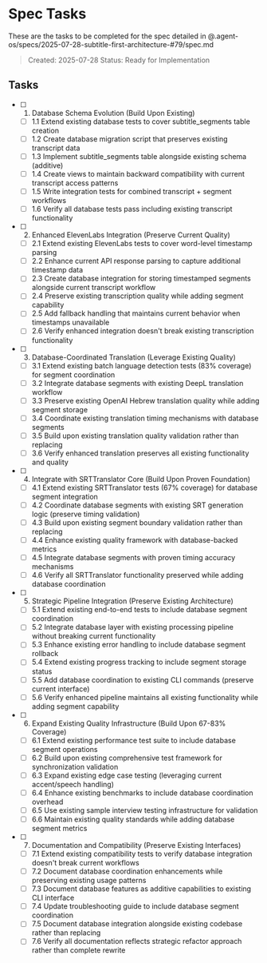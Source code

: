 # Spec Tasks

These are the tasks to be completed for the spec detailed in @.agent-os/specs/2025-07-28-subtitle-first-architecture-#79/spec.md

> Created: 2025-07-28
> Status: Ready for Implementation

## Tasks

- [ ] 1. Database Schema Evolution (Build Upon Existing)
  - [ ] 1.1 Extend existing database tests to cover subtitle_segments table creation
  - [ ] 1.2 Create database migration script that preserves existing transcript data
  - [ ] 1.3 Implement subtitle_segments table alongside existing schema (additive)
  - [ ] 1.4 Create views to maintain backward compatibility with current transcript access patterns
  - [ ] 1.5 Write integration tests for combined transcript + segment workflows
  - [ ] 1.6 Verify all database tests pass including existing transcript functionality

- [ ] 2. Enhanced ElevenLabs Integration (Preserve Current Quality)
  - [ ] 2.1 Extend existing ElevenLabs tests to cover word-level timestamp parsing
  - [ ] 2.2 Enhance current API response parsing to capture additional timestamp data
  - [ ] 2.3 Create database integration for storing timestamped segments alongside current transcript workflow
  - [ ] 2.4 Preserve existing transcription quality while adding segment capability
  - [ ] 2.5 Add fallback handling that maintains current behavior when timestamps unavailable
  - [ ] 2.6 Verify enhanced integration doesn't break existing transcription functionality

- [ ] 3. Database-Coordinated Translation (Leverage Existing Quality)
  - [ ] 3.1 Extend existing batch language detection tests (83% coverage) for segment coordination
  - [ ] 3.2 Integrate database segments with existing DeepL translation workflow
  - [ ] 3.3 Preserve existing OpenAI Hebrew translation quality while adding segment storage
  - [ ] 3.4 Coordinate existing translation timing mechanisms with database segments
  - [ ] 3.5 Build upon existing translation quality validation rather than replacing
  - [ ] 3.6 Verify enhanced translation preserves all existing functionality and quality

- [ ] 4. Integrate with SRTTranslator Core (Build Upon Proven Foundation)
  - [ ] 4.1 Extend existing SRTTranslator tests (67% coverage) for database segment integration
  - [ ] 4.2 Coordinate database segments with existing SRT generation logic (preserve timing validation)
  - [ ] 4.3 Build upon existing segment boundary validation rather than replacing
  - [ ] 4.4 Enhance existing quality framework with database-backed metrics
  - [ ] 4.5 Integrate database segments with proven timing accuracy mechanisms
  - [ ] 4.6 Verify all SRTTranslator functionality preserved while adding database coordination

- [ ] 5. Strategic Pipeline Integration (Preserve Existing Architecture)
  - [ ] 5.1 Extend existing end-to-end tests to include database segment coordination
  - [ ] 5.2 Integrate database layer with existing processing pipeline without breaking current functionality
  - [ ] 5.3 Enhance existing error handling to include database segment rollback
  - [ ] 5.4 Extend existing progress tracking to include segment storage status
  - [ ] 5.5 Add database coordination to existing CLI commands (preserve current interface)
  - [ ] 5.6 Verify enhanced pipeline maintains all existing functionality while adding segment capability

- [ ] 6. Expand Existing Quality Infrastructure (Build Upon 67-83% Coverage)
  - [ ] 6.1 Extend existing performance test suite to include database segment operations
  - [ ] 6.2 Build upon existing comprehensive test framework for synchronization validation
  - [ ] 6.3 Expand existing edge case testing (leveraging current accent/speech handling)
  - [ ] 6.4 Enhance existing benchmarks to include database coordination overhead
  - [ ] 6.5 Use existing sample interview testing infrastructure for validation
  - [ ] 6.6 Maintain existing quality standards while adding database segment metrics

- [ ] 7. Documentation and Compatibility (Preserve Existing Interfaces)
  - [ ] 7.1 Extend existing compatibility tests to verify database integration doesn't break current workflows
  - [ ] 7.2 Document database coordination enhancements while preserving existing usage patterns
  - [ ] 7.3 Document database features as additive capabilities to existing CLI interface
  - [ ] 7.4 Update troubleshooting guide to include database segment coordination
  - [ ] 7.5 Document database integration alongside existing codebase rather than replacing
  - [ ] 7.6 Verify all documentation reflects strategic refactor approach rather than complete rewrite